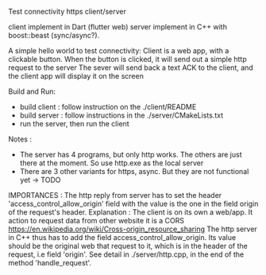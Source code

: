 Test connectivity https client/server

client implement in Dart (flutter web)
server implement in C++ with boost::beast (sync/async?).

A simple hello world to test connectivity:
  Client is a web app, with a clickable button. When the button is clicked, it will send out a simple http request to the server
  The sever will send back a text ACK to the client, and the client app will display it on the screen

Build and Run:
 - build client : follow instruction on the ./client/README
 - build server : follow instructions in the ./server/CMakeLists.txt
 - run the server,  then run the client

Notes :
 - The server has 4 programs, but only http works. The others are just there at the moment. So use http.exe as the local server
 - There are 3 other variants for https, async. But they are not functional yet -> TODO

IMPORTANCES : 
 The http reply from server has to set the header 'access_control_allow_origin' field with the value is the one in the field origin of the request's header.
 Explanation :
   The client is on its own a web/app. It action to request data from other website it is a CORS
      https://en.wikipedia.org/wiki/Cross-origin_resource_sharing
   The http server in C++ thus has to add the field access_control_allow_origin. Its value should be the original web that request to it, which is in the
   header of the request, i.e field 'origin'.
   See detail in ./server/http.cpp, in the end of the method 'handle_request'.

